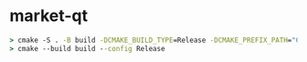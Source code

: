 # market-qt

```cmd
> cmake -S . -B build -DCMAKE_BUILD_TYPE=Release -DCMAKE_PREFIX_PATH="C:\Qt\6.7.2\msvc2019_64"
> cmake --build build --config Release
```
